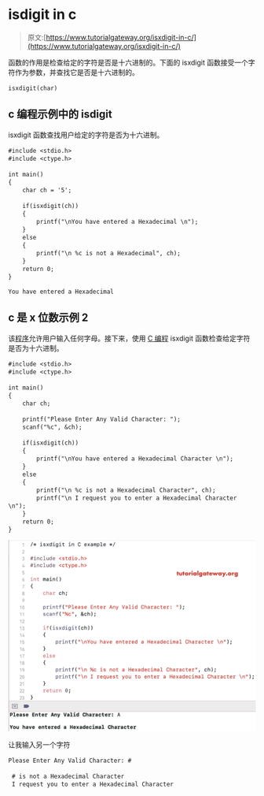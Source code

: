 # isdigit in c

> 原文:[https://www.tutorialgateway.org/isxdigit-in-c/](https://www.tutorialgateway.org/isxdigit-in-c/)

函数的作用是检查给定的字符是否是十六进制的。下面的 isxdigit 函数接受一个字符作为参数，并查找它是否是十六进制的。

```
isxdigit(char)
```

## c 编程示例中的 isdigit

isxdigit 函数查找用户给定的字符是否为十六进制。

```
#include <stdio.h>
#include <ctype.h>

int main()
{
    char ch = '5';

    if(isxdigit(ch))
    {
        printf("\nYou have entered a Hexadecimal \n");
    }
    else
    {
        printf("\n %c is not a Hexadecimal", ch);
    }
    return 0;
}
```

```
You have entered a Hexadecimal
```

## c 是 x 位数示例 2

该[程序](https://www.tutorialgateway.org/c-programming-examples/)允许用户输入任何字母。接下来，使用 [C 编程](https://www.tutorialgateway.org/c-programming/) isxdigit 函数检查给定字符是否为十六进制。

```
#include <stdio.h>
#include <ctype.h>

int main()
{
    char ch;

    printf("Please Enter Any Valid Character: ");
    scanf("%c", &ch);

    if(isxdigit(ch))
    {
        printf("\nYou have entered a Hexadecimal Character \n");
    }
    else
    {
        printf("\n %c is not a Hexadecimal Character", ch);
        printf("\n I request you to enter a Hexadecimal Character \n");
    }
    return 0;
}
```

![isxdigit in C programming 2](img/e35dbe6be80ebd64d90b532249b1bb58.png)

让我输入另一个字符

```
Please Enter Any Valid Character: #

 # is not a Hexadecimal Character
 I request you to enter a Hexadecimal Character 
```